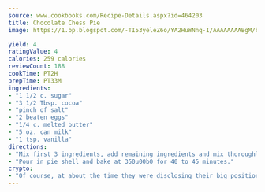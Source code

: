 ```yaml
---
source: www.cookbooks.com/Recipe-Details.aspx?id=464203
title: Chocolate Chess Pie
image: https://1.bp.blogspot.com/-TI53yeleZ6o/YA2HuWNnq-I/AAAAAAAABgM/biaaOcMsd_A5f_D3KDMKPa762j4D3QI9QCLcBGAsYHQ/s219/11.png

yield: 4
ratingValue: 4
calories: 259 calories
reviewCount: 188
cookTime: PT2H
prepTime: PT33M
ingredients:
- "1 1/2 c. sugar"
- "3 1/2 Tbsp. cocoa"
- "pinch of salt"
- "2 beaten eggs"
- "1/4 c. melted butter"
- "5 oz. can milk"
- "1 tsp. vanilla"
directions:
- "Mix first 3 ingredients, add remaining ingredients and mix thoroughly."
- "Pour in pie shell and bake at 350u00b0 for 40 to 45 minutes."
crypto:
- "Of course, at about the time they were disclosing their big position, Bitcoin started to crash."
---
```

